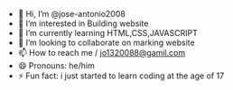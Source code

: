 - 👋 Hi, I’m @jose-antonio2008
- 👀 I’m interested in Building website 
- 🌱 I’m currently learning HTML,CSS,JAVASCRIPT
- 💞️ I’m looking to collaborate on marking website 
- 📫 How to reach me / jo1320088@gamil.com
- 😄 Pronouns: he/him
- ⚡ Fun fact: i just started to learn coding at the age of 17

<!---
jose-antonio2008/jose-antonio2008 is a ✨ special ✨ repository because its `README.md` (this file) appears on your GitHub profile.
You can click the Preview link to take a look at your changes.
--->
